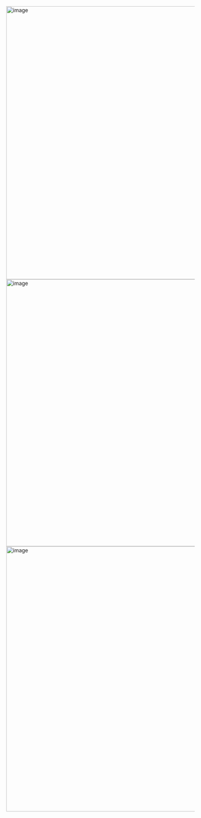 <img width="727" alt="image" src="https://user-images.githubusercontent.com/81428296/210923683-30433304-45dd-4c94-b70e-142ccbfe963c.png">
<img width="711" alt="image" src="https://user-images.githubusercontent.com/81428296/210923913-8a3e8c1e-bdcb-46f9-be5e-242e6f562173.png">
<img width="706" alt="image" src="https://user-images.githubusercontent.com/81428296/210923988-61aa09a8-bc49-4e78-a2d6-73fffb85c944.png">
